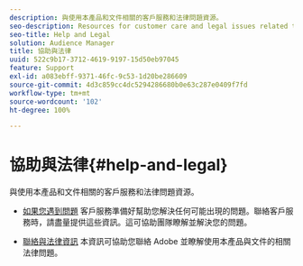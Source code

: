 ```yaml
---
description: 與使用本產品和文件相關的客戶服務和法律問題資源。
seo-description: Resources for customer care and legal issues related to the use of this product and documentation.
seo-title: Help and Legal
solution: Audience Manager
title: 協助與法律
uuid: 522c9b17-3712-4619-9197-15d50eb97045
feature: Support
exl-id: a083ebff-9371-46fc-9c53-1d20be286609
source-git-commit: 4d3c859cc4dc5294286680b0e63c287e0409f7fd
workflow-type: tm+mt
source-wordcount: '102'
ht-degree: 100%

---
```


# 協助與法律{#help-and-legal}

與使用本產品和文件相關的客戶服務和法律問題資源。

* [如果您遇到問題](/help/using/help-legal/help-problem.md)
客戶服務準備好幫助您解決任何可能出現的問題。聯絡客戶服務時，請盡量提供這些資訊。這可協助團隊瞭解並解決您的問題。


* [聯絡與法律資訊](/help/using/help-legal/help-legal-contact.md)
本資訊可協助您聯絡 Adobe 並瞭解使用本產品與文件的相關法律問題。
